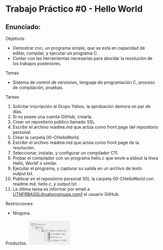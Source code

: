  # Trabajo Práctico #0 - Hello World

## Enunciado: 

Objetivos
* Demostrar con, un programa simple, que se está en capacidad de editar,
compilar, y ejecutar un programa C.
* Contar con las herramientas necesarias para abordar la resolución de los
trabajos posteriores.

Temas
* Sistema de control de versiones, lenguaje de programación C, proceso de
compilación, pruebas.

Tareas
1. Solicitar inscripción al Grupo Yahoo, la aprobación demora un par de días.
2. Si no posee una cuenta GitHub, crearla.
3. Crear un repositorio público llamado SSL.
4. Escribir el archivo readme.md que actúa como front page del repositorio
personal.
5. Crear la carpeta 00-CHelloWorld.
6. Escribir el archivo readme.md que actúa como front page de la resolución.
7. Seleccionar, instalar, y configurar un compilador C11.
8. Probar el compilador con un programa hello.c que envíe a stdout la línea
Hello, World! o similar.
9. Ejecutar el programa, y capturar su salida en un archivo de texto output.txt.
10. Publicar en el repositorio personal SSL la carpeta 00-CHelloWorld con
readme.md, hello.c, y output.txt .
11. La última tarea es informar por email a UTNFRBASSL@yahoogroups.com1
el usuario GitHub.

Restricciones
* Ninguna.

Productos. 
![imagen consigna](https://github.com/daimaidana/SSL/blob/master/00-CHelloWorld/imagen%20consigna.png)
